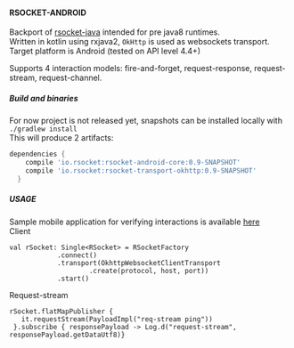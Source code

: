 #### RSOCKET-ANDROID

Backport of [rsocket-java](https://github.com/rsocket/rsocket-java) intended for pre java8 runtimes.   
Written in kotlin using rxjava2, `OkHttp` is used as websockets transport.
Target platform is Android (tested on API level 4.4+)  

Supports 4 interaction models: fire-and-forget, request-response, request-stream, request-channel.  
   
##### Build and binaries

For now project is not released yet, snapshots can be installed locally with `./gradlew install`  
This will produce 2 artifacts:   
 ```groovy
 dependencies {  
     compile 'io.rsocket:rsocket-android-core:0.9-SNAPSHOT'    
     compile 'io.rsocket:rsocket-transport-okhttp:0.9-SNAPSHOT'         
   }    
  ```
  
  ##### USAGE
  Sample mobile application for verifying interactions is available [here](https://github.com/mostroverkhov/rsocket-backport-demo)  
  Client
  ```
  val rSocket: Single<RSocket> = RSocketFactory
              .connect()
              .transport(OkhttpWebsocketClientTransport
                      .create(protocol, host, port))
              .start()
   ```
   
   Request-stream  
   ```
   rSocket.flatMapPublisher { 
      it.requestStream(PayloadImpl("req-stream ping")) 
    }.subscribe { responsePayload -> Log.d("request-stream", responsePayload.getDataUtf8)}
   ```